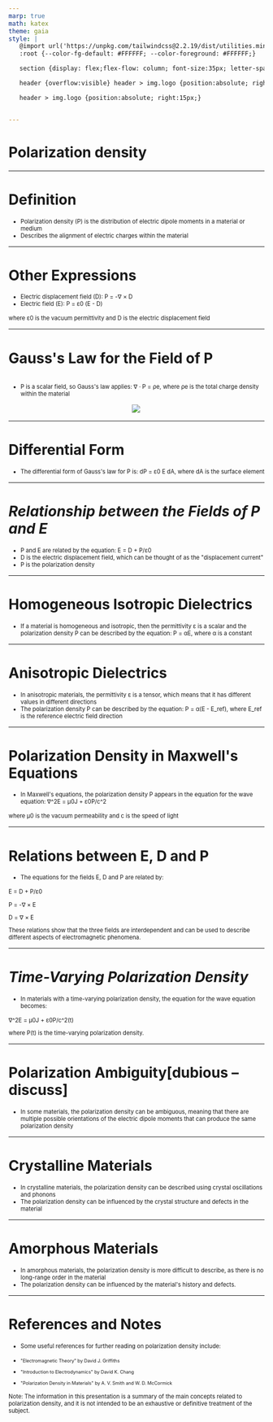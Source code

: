 ```yaml
---
marp: true
math: katex
theme: gaia
style: |
   @import url('https://unpkg.com/tailwindcss@2.2.19/dist/utilities.min.css');
   :root {--color-fg-default: #FFFFFF; --color-foreground: #FFFFFF;}

   section {display: flex;flex-flow: column; font-size:35px; letter-spacing:1.4px;}

   header {overflow:visible} header > img.logo {position:absolute; right:15px;}

   header > img.logo {position:absolute; right:15px;}


---
```

<!-- backgroundImage: url('backgrounds/aaabstract (8).png') -->
<!-- _class: lead -->

 # Polarization density

---
<style scoped>p,li {font-size:0.92em}</style>

 # **Definition**
- Polarization density (P) is the distribution of electric dipole moments in a material or medium
- Describes the alignment of electric charges within the material


---
<style scoped>p,li {font-size:0.88em}</style>

 # Other Expressions

- Electric displacement field (D): P = -∇ × D
- Electric field (E): P = ε0 (E - D)

where ε0 is the vacuum permittivity and D is the electric displacement field

---
<style scoped>p,li {font-size:0.92em}</style>

 # Gauss's Law for the Field of P
<div style='flex:1 1 auto; min-height:0;' class="grid grid-cols-8 gap-4">
<div style='display:flex; flex-flow:column; min-height:0;' class="col-span-4">

- P is a scalar field, so Gauss's law applies: ∇ · P = ρe, where ρe is the total charge density within the material
</div>

<div style='display:flex; flex-flow:column; min-height:0;' class="col-span-4">

<div style="display: flex; flex: 1 1 auto; flex-flow: row; min-height: 0"><div style="display: flex; flex: 1 1 auto; justify-content: center;min-height:0;min-width:0; margin-bottom:0.1em;;margin-right:0.15em">
<img style='object-fit: contain; max-height:100%; max-width:100%; background-color: rgba(0,0,0,0);' src='https://upload.wikimedia.org/wikipedia/commons/thumb/8/89/Surface_Integral_Polarization.jpg/220px-Surface_Integral_Polarization.jpg'/>
</div>
</div>

</div>

</div>


---
<style scoped>p,li {font-size:0.96em}</style>

 # **Differential Form**

- The differential form of Gauss's law for P is: dP = ε0 E dA, where dA is the surface element

---
<style scoped>p,li {font-size:0.88em}</style>

 # _Relationship between the Fields of P and E_

- P and E are related by the equation: E = D + P/ε0
- D is the electric displacement field, which can be thought of as the "displacement current"
- P is the polarization density

---
<style scoped>p,li {font-size:0.96em}</style>

 # **Homogeneous Isotropic Dielectrics**

- If a material is homogeneous and isotropic, then the permittivity ε is a scalar and the polarization density P can be described by the equation: P = αE, where α is a constant

---
<style scoped>p,li {font-size:0.92em}</style>

 # Anisotropic Dielectrics

- In anisotropic materials, the permittivity ε is a tensor, which means that it has different values in different directions
- The polarization density P can be described by the equation: P = α(E - E_ref), where E_ref is the reference electric field direction

---
<style scoped>p,li {font-size:0.92em}</style>

 # **Polarization Density in Maxwell's Equations**
- In Maxwell's equations, the polarization density P appears in the equation for the wave equation: ∇^2E = μ0J + ε0P/c^2

where μ0 is the vacuum permeability and c is the speed of light


---
<style scoped>p,li {font-size:0.80em}</style>

 # Relations between E, D and P

- The equations for the fields E, D and P are related by:

E = D + P/ε0

P = -∇ × E

D = ∇ × E

These relations show that the three fields are interdependent and can be used to describe different aspects of electromagnetic phenomena.

---
<style scoped>p,li {font-size:0.88em}</style>

 # _Time-Varying Polarization Density_

- In materials with a time-varying polarization density, the equation for the wave equation becomes:

∇^2E = μ0J + ε0P/c^2(t)

where P(t) is the time-varying polarization density.

---
<style scoped>p,li {font-size:0.96em}</style>

 # Polarization Ambiguity[dubious – discuss]

- In some materials, the polarization density can be ambiguous, meaning that there are multiple possible orientations of the electric dipole moments that can produce the same polarization density

---
<style scoped>p,li {font-size:0.92em}</style>

 # **Crystalline Materials**
- In crystalline materials, the polarization density can be described using crystal oscillations and phonons
- The polarization density can be influenced by the crystal structure and defects in the material


---
<style scoped>p,li {font-size:0.92em}</style>

 # Amorphous Materials
- In amorphous materials, the polarization density is more difficult to describe, as there is no long-range order in the material
- The polarization density can be influenced by the material's history and defects.


---
<style scoped>p,li {font-size:0.80em}</style>

 # References and Notes
- Some useful references for further reading on polarization density include:

+ "Electromagnetic Theory" by David J. Griffiths

+ "Introduction to Electrodynamics" by David K. Chang

+ "Polarization Density in Materials" by A. V. Smith and W. D. McCormick

Note: The information in this presentation is a summary of the main concepts related to polarization density, and it is not intended to be an exhaustive or definitive treatment of the subject.

